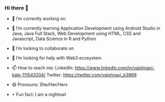 ### Hi there 👋

<!--
**vaishnavi-3969/vaishnavi-3969** is a ✨ _special_ ✨ repository because its `README.md` (this file) appears on your GitHub profile.

Here are some ideas to get you started:

- 🔭 I’m currently working on 
- 🌱 I’m currently learning Application Development using Android Studio in Java, Java Full Stack, Web Development using HTML, CSS and Javascript, Data Science in R and Python
- 👯 I’m looking to collaborate on ...
- 🤔 I’m looking for help with ...
- 💬 Ask me about ...
- 📫 How to reach me: ...
- 😄 Pronouns: ...
- ⚡ Fun fact: ...
-->

- 🔭 I’m currently working on 
- 🌱 I’m currently learning Application Development using Android Studio in Java, Java Full Stack, Web Development using HTML, CSS and Javascript, Data Science in R and Python
- 👯 I’m looking to collaborate on 
- 🤔 I’m looking for help with Web3 ecosystem
- 📫 How to reach me:
      LinkedIn: https://www.linkedin.com/in/vaishnavi-kale-111543204/
      Twitter: https://twitter.com/vaishnavi_k3969
    
- 😄 Pronouns: She/Her/Hers
- ⚡ Fun fact: I am a nightowl
